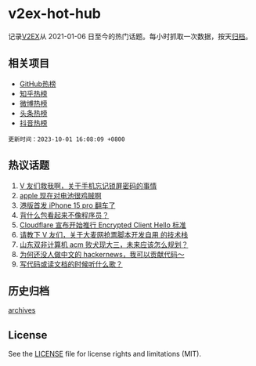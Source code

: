 # v2ex-hot-hub

 记录[V2EX](https://www.v2ex.com/)从 2021-01-06 日至今的热门话题。每小时抓取一次数据，按天[归档](archives)。
 
 ## 相关项目

- [GitHub热榜](https://github.com/lonnyzhang423/github-hot-hub)
- [知乎热榜](https://github.com/lonnyzhang423/zhihu-hot-hub)
- [微博热榜](https://github.com/lonnyzhang423/weibo-hot-hub)
- [头条热榜](https://github.com/lonnyzhang423/toutiao-hot-hub)
- [抖音热榜](https://github.com/lonnyzhang423/douyin-hot-hub)


 `更新时间：2023-10-01 16:08:09 +0800`

## 热议话题

1. [V 友们救我啊，关于手机忘记锁屏密码的事情](https://www.v2ex.com/t/978401)
1. [apple 现在对电池很鸡贼啊](https://www.v2ex.com/t/978301)
1. [港版首发 iPhone 15 pro 翻车了](https://www.v2ex.com/t/978396)
1. [背什么包看起来不像程序员？](https://www.v2ex.com/t/978422)
1. [Cloudflare 宣布开始推行 Encrypted Client Hello 标准](https://www.v2ex.com/t/978306)
1. [请教下 V 友们，关于大麦网抢票脚本开发自用 的技术栈](https://www.v2ex.com/t/978305)
1. [山东双非计算机 acm 败犬现大三，未来应该怎么规划？](https://www.v2ex.com/t/978372)
1. [为何还没人做中文的 hackernews，我可以贡献代码～](https://www.v2ex.com/t/978395)
1. [写代码或读文档的时候听什么歌？](https://www.v2ex.com/t/978361)

## 历史归档

[archives](archives)

## License

See the [LICENSE](LICENSE) file for license rights and limitations (MIT).
